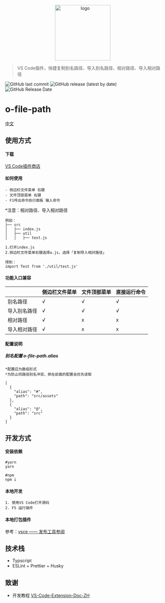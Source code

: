 <p align="center">
  <a href="https://github.com/bojun1995/o-file-path" target="_blank">
    <img width="180" src="https://note.youdao.com/yws/res/9/WEBRESOURCE4b69f98f1446c63f012e87b8e4f77959" alt="logo">
  </a>
</p>

> VS Code插件，快捷复制别名路径、导入别名路径、相对路径、导入相对路径

![GitHub last commit](https://img.shields.io/github/last-commit/bojun1995/o-file-path?style=for-the-badge)
![GitHub release (latest by date)](https://img.shields.io/github/v/release/bojun1995/o-file-path?style=for-the-badge)
![GitHub Release Date](https://img.shields.io/github/release-date/bojun1995/o-file-path?style=for-the-badge)

# o-file-path

 [中文](https://github.com/bojun1995/o-file-path/blob/main/README-CN.md)

## 使用方式

#### 下载
[VS Code插件商店](https://chrome.google.com/webstore/detail/o-json/pjgmamaikjfkchcapppciiabhcgihaha)

#### 如何使用
```
- 侧边栏文件菜单 右键
- 文件顶部菜单 右键
- F1呼出命令执行面板 输入命令
```

*注意：相对路径、导入相对路径
```
例如：
├── src
│   ├── index.js
│   ├── util
│   │   ├── test.js

1.打开index.js
2.侧边栏文件菜单右键选择a.js，选择「复制导入相对路径」

得到：
import Test from './util/test.js'
```

#### 功能入口兼容
|  | 侧边栏文件菜单 | 文件顶部菜单 | 直接运行命令 |
| --- | --- | --- | --- |
| 别名路径 | √ | √ | √ |
| 导入别名路径 | √ | √ | √ |
| 相对路径 | √ | x | x |
| 导入相对路径 | √ | x | x |

#### 配置说明
##### 别名配置 o-file-path.alias
```
*配置应为数组形式
*为防止同路径别名冲突，排在前面的配置会优先读取

[
  {
    "alias": "#",
    "path": "src/assets"
  },
  {
    "alias": "@",
    "path": "src"
  }
]
```

## 开发方式
#### 安装依赖
```
#yarn
yarn

#npm
npm i
```
#### 本地开发
```
1. 使用VS Code打开源码
2. F5 运行插件
```
#### 本地打包插件
参考：[vsce —— 发布工具参阅](https://liiked.github.io/VS-Code-Extension-Doc-ZH/#/working-with-extensions/publish-extension)

## 技术栈
- Typscript
- ESLint + Prettier + Husky

## 致谢
- 开发教程 [VS-Code-Extension-Doc-ZH](https://github.com/Liiked/VS-Code-Extension-Doc-ZH)
